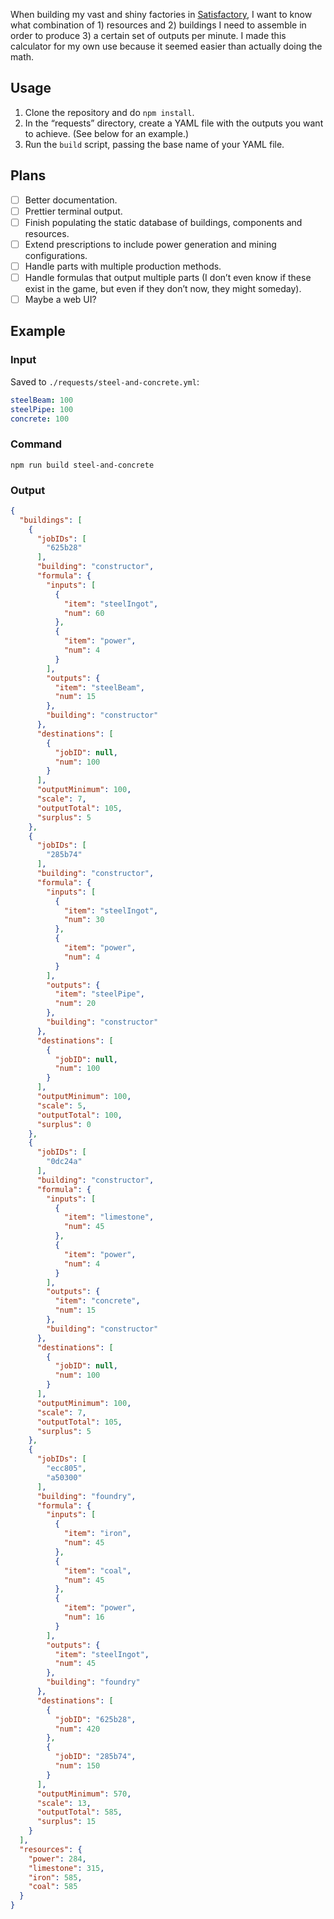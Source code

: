 When building my vast and shiny factories in [Satisfactory](https://www.satisfactorygame.com/), I want to know what combination of 1) resources and 2) buildings I need to assemble in order to produce 3) a certain set of outputs per minute. I made this calculator for my own use because it seemed easier than actually doing the math.

## Usage

1. Clone the repository and do `npm install`.
2. In the “requests” directory, create a YAML file with the outputs you want to achieve. (See below for an example.)
3. Run the `build` script, passing the base name of your YAML file.

## Plans

- [ ] Better documentation.
- [ ] Prettier terminal output.
- [ ] Finish populating the static database of buildings, components and resources.
- [ ] Extend prescriptions to include power generation and mining configurations.
- [ ] Handle parts with multiple production methods.
- [ ] Handle formulas that output multiple parts (I don’t even know if these exist in the game, but even if they don’t now, they might someday).
- [ ] Maybe a web UI?

## Example

### Input

Saved to `./requests/steel-and-concrete.yml`:

```yaml
steelBeam: 100
steelPipe: 100
concrete: 100
```

### Command

`npm run build steel-and-concrete`

### Output

```json
{
  "buildings": [
    {
      "jobIDs": [
        "625b28"
      ],
      "building": "constructor",
      "formula": {
        "inputs": [
          {
            "item": "steelIngot",
            "num": 60
          },
          {
            "item": "power",
            "num": 4
          }
        ],
        "outputs": {
          "item": "steelBeam",
          "num": 15
        },
        "building": "constructor"
      },
      "destinations": [
        {
          "jobID": null,
          "num": 100
        }
      ],
      "outputMinimum": 100,
      "scale": 7,
      "outputTotal": 105,
      "surplus": 5
    },
    {
      "jobIDs": [
        "285b74"
      ],
      "building": "constructor",
      "formula": {
        "inputs": [
          {
            "item": "steelIngot",
            "num": 30
          },
          {
            "item": "power",
            "num": 4
          }
        ],
        "outputs": {
          "item": "steelPipe",
          "num": 20
        },
        "building": "constructor"
      },
      "destinations": [
        {
          "jobID": null,
          "num": 100
        }
      ],
      "outputMinimum": 100,
      "scale": 5,
      "outputTotal": 100,
      "surplus": 0
    },
    {
      "jobIDs": [
        "0dc24a"
      ],
      "building": "constructor",
      "formula": {
        "inputs": [
          {
            "item": "limestone",
            "num": 45
          },
          {
            "item": "power",
            "num": 4
          }
        ],
        "outputs": {
          "item": "concrete",
          "num": 15
        },
        "building": "constructor"
      },
      "destinations": [
        {
          "jobID": null,
          "num": 100
        }
      ],
      "outputMinimum": 100,
      "scale": 7,
      "outputTotal": 105,
      "surplus": 5
    },
    {
      "jobIDs": [
        "ecc805",
        "a50300"
      ],
      "building": "foundry",
      "formula": {
        "inputs": [
          {
            "item": "iron",
            "num": 45
          },
          {
            "item": "coal",
            "num": 45
          },
          {
            "item": "power",
            "num": 16
          }
        ],
        "outputs": {
          "item": "steelIngot",
          "num": 45
        },
        "building": "foundry"
      },
      "destinations": [
        {
          "jobID": "625b28",
          "num": 420
        },
        {
          "jobID": "285b74",
          "num": 150
        }
      ],
      "outputMinimum": 570,
      "scale": 13,
      "outputTotal": 585,
      "surplus": 15
    }
  ],
  "resources": {
    "power": 284,
    "limestone": 315,
    "iron": 585,
    "coal": 585
  }
}
```